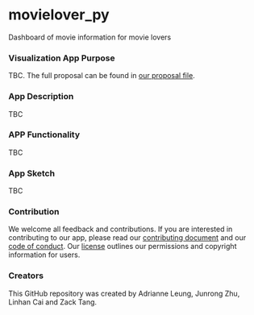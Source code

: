 # movielover_py
Dashboard of movie information for movie lovers

### Visualization App Purpose
TBC.
The full proposal can be found in [our proposal file](https://github.com/UBC-MDS/movielover_py/blob/main/docs/proposal.md).

### App Description 
TBC

### APP Functionality
TBC

### App Sketch  
TBC

### Contribution
We welcome all feedback and contributions. If you are interested in contributing to our app, please read our [contributing document](https://github.com/UBC-MDS/movielover_py/blob/main/CONTRIBUTING.md) and our [code of conduct](https://github.com/UBC-MDS/movielover_py/blob/main/CODE_OF_CONDUCT.md). Our [license](https://github.com/UBC-MDS/movielover_py/blob/main/LICENSE) outlines our permissions and copyright information for users.

### Creators
This GitHub repository was created by Adrianne Leung, Junrong Zhu, Linhan Cai and Zack Tang. 
